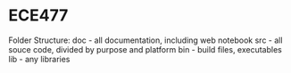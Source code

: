 ECE477
======
Folder Structure:
doc - all documentation, including web notebook
src - all souce code, divided by purpose and platform
bin - build files, executables
lib - any libraries